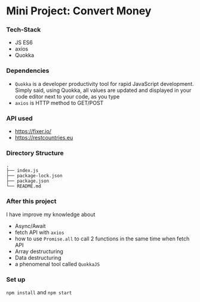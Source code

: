 # Mini Project: Convert Money

### Tech-Stack

- JS ES6
- axios
- Quokka

### Dependencies

- `Quokka` is a developer productivity tool for rapid JavaScript development. Simply said, using Quokka, all values are updated and displayed in your code editor next to your code, as you type
- `axios` is HTTP method to GET/POST

### API used

- https://fixer.io/
- https://restcountries.eu

### Directory Structure

```
.
├── index.js
├── package-lock.json
├── package.json
└── README.md
```

### After this project

I have improve my knowledge about

- Async/Await
- fetch API with `axios`
- how to use `Promise.all` to call 2 functions in the same time when fetch API
- Array destructuring
- Data destructuring
- a phenomenal tool called `QuokkaJS`

### Set up

`npm install` and `npm start`
